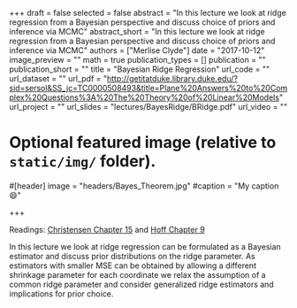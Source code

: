 +++
draft = false 
selected = false
abstract = "In this lecture we look at ridge regression from  a Bayesian perspective and discuss choice of priors and inference via MCMC"
abstract_short = "In this lecture we look at ridge regression from  a Bayesian perspective and discuss choice of priors and inference via MCMC"
authors = ["Merlise Clyde"]
date = "2017-10-12"
image_preview = ""
math = true
publication_types = []
publication = ""
publication_short = ""
title = "Bayesian Ridge Regression"
url_code = ""
url_dataset = ""
url_pdf = "http://getitatduke.library.duke.edu/?sid=sersol&SS_jc=TC0000508493&title=Plane%20Answers%20to%20Complex%20Questions%3A%20The%20Theory%20of%20Linear%20Models"
url_project = ""
url_slides = "lectures/BayesRidge/BRidge.pdf"
url_video = ""

# Optional featured image (relative to `static/img/` folder).
#[header]
image = "headers/Bayes_Theorem.jpg"
#caption = "My caption :smile:"


+++

Readings:
[Christensen Chapter 15](http://getitatduke.library.duke.edu/?sid=sersol&SS_jc=TC0000508493&title=Plane%20Answers%20to%20Complex%20Questions%3A%20The%20Theory%20of%20Linear%20Models) and [Hoff Chapter 9](http://getitatduke.library.duke.edu/?sid=sersol&SS_jc=TC0000296463&title=A%20First%20Course%20in%20Bayesian%20Statistical%20Methods)

In this lecture we look at ridge regression can be formulated  as a Bayesian estimator and discuss prior distributions on the ridge parameter.  As estimators with smaller MSE can be obtained by allowing a different shrinkage parameter for each coordinate we relax the assumption of a common ridge parameter and consider generalized ridge estimators and implications for prior choice.



